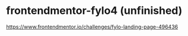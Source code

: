 # frontendmentor-fylo4 (unfinished)
https://www.frontendmentor.io/challenges/fylo-landing-page-496436
